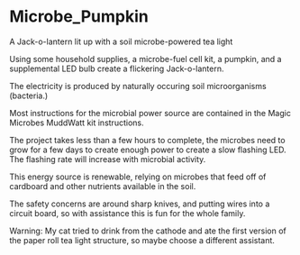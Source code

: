 # Microbe_Pumpkin
A Jack-o-lantern lit up with a soil microbe-powered tea light

Using some household supplies, a microbe-fuel cell kit, a pumpkin, and a supplemental LED bulb create a flickering Jack-o-lantern.

The electricity is produced by naturally occuring soil microorganisms (bacteria.) 

Most instructions for the microbial power source are contained in the Magic Microbes MuddWatt kit instructions. 

The project takes less than a few hours to complete, the microbes need to grow for a few days to create enough power to create a slow flashing LED. The flashing rate will increase with microbial activity. 

This energy source is renewable, relying on microbes that feed off of cardboard and other nutrients available in the soil. 

The safety concerns are around sharp knives, and putting wires into a circuit board, so with assistance this is fun for the whole family.

Warning: My cat tried to drink from the cathode and ate the first version of the paper roll tea light structure, so maybe choose a different assistant. 
